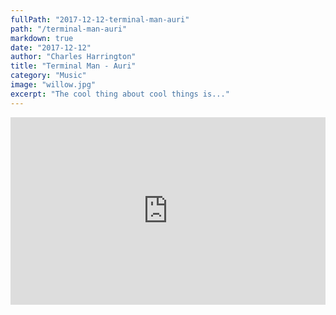 ```yaml
---
fullPath: "2017-12-12-terminal-man-auri"
path: "/terminal-man-auri"
markdown: true
date: "2017-12-12"
author: "Charles Harrington"
title: "Terminal Man - Auri"
category: "Music"
image: "willow.jpg"
excerpt: "The cool thing about cool things is..."
---
```


<iframe width="100%" height="300" scrolling="no" frameborder="no" src="https://w.soundcloud.com/player/?url=https%3A//api.soundcloud.com/tracks/367851881&amp;color=%23ff5500&amp;auto_play=false&amp;hide_related=false&amp;show_comments=true&amp;show_user=true&amp;show_reposts=false&amp;show_teaser=true&amp;visual=true"></iframe>